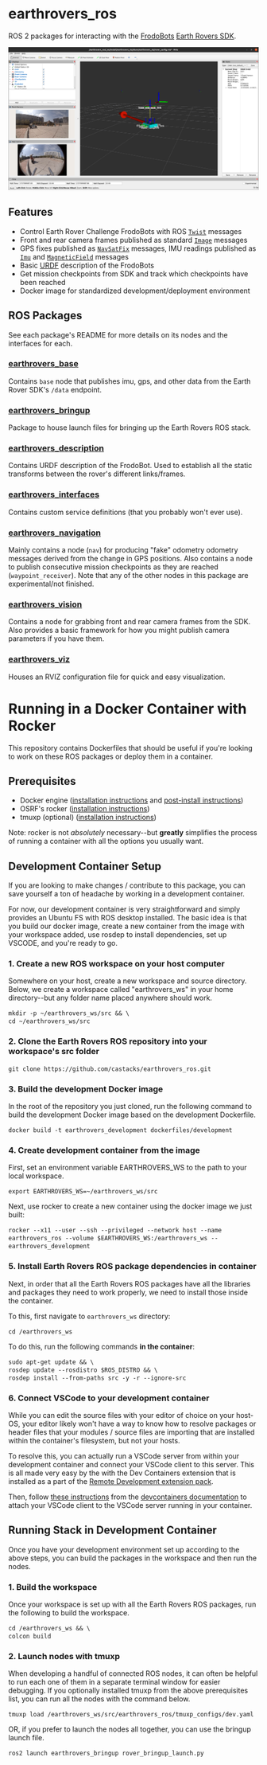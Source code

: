 # earthrovers_ros
ROS 2 packages for interacting with the [FrodoBots](https://www.frodobots.ai/)
[Earth Rovers SDK](https://github.com/frodobots-org/earth-rovers-sdk).

![rviz](earthrovers_rviz.png)

## Features
- Control Earth Rover Challenge FrodoBots with ROS [`Twist`](https://docs.ros.org/en/noetic/api/geometry_msgs/html/msg/Twist.html) messages
- Front and rear camera frames published as standard [`Image`](https://docs.ros.org/en/noetic/api/sensor_msgs/html/msg/Image.html) messages
- GPS fixes published as [`NavSatFix`](https://docs.ros.org/en/noetic/api/sensor_msgs/html/msg/NavSatFix.html) messages, IMU readings published as [`Imu`](https://docs.ros.org/en/noetic/api/sensor_msgs/html/msg/Imu.html)
  and [`MagneticField`](https://docs.ros.org/en/noetic/api/sensor_msgs/html/msg/MagneticField.html) messages
- Basic
  [URDF](https://industrial-training-master.readthedocs.io/en/melodic/_source/session3/Intro-to-URDF.html)
  description of the FrodoBots
- Get mission checkpoints from SDK and track which checkpoints have been
  reached
- Docker image for standardized development/deployment environment

## ROS Packages
See each package's README for more details on its nodes and the interfaces for
each.
### [earthrovers_base](./earthrovers_base/)
Contains `base` node that publishes imu, gps, and other data from the Earth
Rover SDK's `/data` endpoint.
### [earthrovers_bringup](./earthrovers_bringup/)
Package to house launch files for bringing up the Earth Rovers ROS stack.
### [earthrovers_description](./earthrovers_description/)
Contains URDF description of the FrodoBot. Used to establish all the static
transforms between the rover's different links/frames.
### [earthrovers_interfaces](./earthrovers_interfaces/)
Contains custom service definitions (that you probably won't ever use).
### [earthrovers_navigation](./earthrovers_navigation/)
Mainly contains a node (`nav`) for producing "fake" odometry odometry messages derived
from the change in GPS positions. Also contains a node to publish consecutive
mission checkpoints as they are reached (`waypoint_receiver`). Note that any of
the other nodes in this package are experimental/not finished.
### [earthrovers_vision](./earthrovers_vision/)
Contains a node for grabbing front and rear camera frames from the SDK. Also
provides a basic framework for how you might publish camera parameters if you
have them.
### [earthrovers_viz](./earthrovers_viz/)
Houses an RVIZ configuration file for quick and easy visualization.

# Running in a Docker Container with Rocker
This repository contains Dockerfiles that should be useful if you're looking to
work on these ROS packages or deploy them in a container.

## Prerequisites
- Docker engine ([installation
  instructions](https://docs.docker.com/engine/install/ubuntu/#install-using-the-repository)
  and [post-install instructions](https://docs.docker.com/engine/install/linux-postinstall/))
- OSRF's rocker ([installation
  instructions](https://github.com/osrf/rocker?tab=readme-ov-file#debians-recommended))
- tmuxp (optional) ([installation
  instructions](https://github.com/tmux-python/tmuxp?tab=readme-ov-file#installation))

Note: rocker is not *absolutely* necessary--but **greatly** simplifies the
process of running a container with all the options you usually want.

## Development Container Setup
If you are looking to make changes / contribute to this package, you can save
yourself a ton of headache by working in a development container.

For now, our development container is very straightforward and simply provides
an Ubuntu FS with ROS desktop installed. The basic idea is that you build our
docker image, create a new container from the image with your workspace added,
use rosdep to install dependencies, set up VSCODE, and you're ready to go.

### 1. Create a new ROS workspace on your host computer
Somewhere on your host, create a new workspace and source directory. Below, we
create a workspace called "earthrovers_ws" in your home directory--but any
folder name placed anywhere should work.
```
mkdir -p ~/earthrovers_ws/src && \
cd ~/earthrovers_ws/src
```

### 2. Clone the Earth Rovers ROS repository into your workspace's src folder
```
git clone https://github.com/castacks/earthrovers_ros.git
```

### 3. Build the development Docker image
In the root of the repository you just cloned, run the following command to
build the development Docker image based on the development Dockerfile.
```
docker build -t earthrovers_development dockerfiles/development
```
### 4. Create development container from the image
First, set an environment variable EARTHROVERS_WS to the path to your local
workspace.
```
export EARTHROVERS_WS=~/earthrovers_ws/src
```
Next, use rocker to create a new container using the docker image we just built:
```
rocker --x11 --user --ssh --privileged --network host --name earthrovers_ros --volume $EARTHROVERS_WS:/earthrovers_ws -- earthrovers_development
```
### 5. Install Earth Rovers ROS package dependencies in container
Next, in order that all the Earth Rovers ROS packages have all the libraries and
packages they need to work properly, we need to install those inside the
container.

To this, first navigate to `earthrovers_ws` directory:
```
cd /earthrovers_ws
```

To do this, run the following commands **in the container**:
```
sudo apt-get update && \
rosdep update --rosdistro $ROS_DISTRO && \
rosdep install --from-paths src -y -r --ignore-src
```

### 6. Connect VSCode to your development container
While you can edit the source files with your editor of choice on your host-OS,
your editor likely won't have a way to know how to resolve packages or header
files that your modules / source files are importing that are installed within
the container's filesystem, but not your hosts.

To resolve this, you can actually run a VSCode server from within your
development container and connect your VSCode client to this server. This is all
made very easy by the with the Dev Containers extension that is installed as a
part of the [Remote Development extension pack](https://code.visualstudio.com/docs/remote/remote-overview#_remote-development-extension-pack).

Then, follow [these
instructions](https://code.visualstudio.com/docs/devcontainers/attach-container)
from the [devcontainers
documentation](https://code.visualstudio.com/docs/devcontainers/containers) to
attach your VSCode client to the VSCode server running in your container.

## Running Stack in Development Container
Once you have your development environment set up according to the above steps,
you can build the packages in the workspace and then run the nodes.

### 1. Build the workspace
Once your workspace is set up with all the Earth Rovers ROS packages, run the
following to build the workspace.
```
cd /earthrovers_ws && \
colcon build
```

### 2. Launch nodes with tmuxp
When developing a handful of connected ROS nodes, it can often be helpful to run
each one of them in a separate terminal window for easier debugging. If you
optionally installed tmuxp from the above prerequisites list, you can run all the
nodes with the command below.

```
tmuxp load /earthrovers_ws/src/earthrovers_ros/tmuxp_configs/dev.yaml
```

OR, if you prefer to launch the nodes all together, you can use the bringup
launch file.
```
ros2 launch earthrovers_bringup rover_bringup_launch.py
```